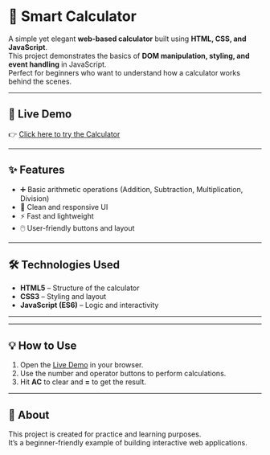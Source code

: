 # 🔢 Smart Calculator

A simple yet elegant **web-based calculator** built using **HTML, CSS, and JavaScript**.  
This project demonstrates the basics of **DOM manipulation, styling, and event handling** in JavaScript.  
Perfect for beginners who want to understand how a calculator works behind the scenes.

---

## 🚀 Live Demo
👉 [Click here to try the Calculator](https://sagorikaproduct.github.io/Smart-Calculator/)

---

## ✨ Features
- ➕ Basic arithmetic operations (Addition, Subtraction, Multiplication, Division)  
- 🎨 Clean and responsive UI  
- ⚡ Fast and lightweight  
- 🖱️ User-friendly buttons and layout  

---

## 🛠️ Technologies Used
- **HTML5** – Structure of the calculator  
- **CSS3** – Styling and layout  
- **JavaScript (ES6)** – Logic and interactivity  

---

---

## 💡 How to Use
1. Open the [Live Demo](https://sagorikaproduct.github.io/Smart-Calculator/) in your browser.  
2. Use the number and operator buttons to perform calculations.  
3. Hit **AC** to clear and **=** to get the result.  

---

## 📌 About
This project is created for practice and learning purposes.  
It’s a beginner-friendly example of building interactive web applications.  
